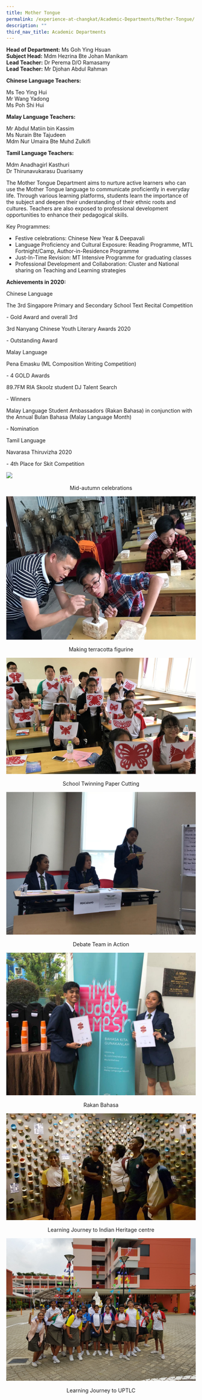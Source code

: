 ```yaml
---
title: Mother Tongue
permalink: /experience-at-changkat/Academic-Departments/Mother-Tongue/
description: ""
third_nav_title: Academic Departments
---
```

**Head of Department:** Ms Goh Ying Hsuan 
<br>
**Subject Head:** Mdm Hezrina Bte Johan Manikam  <br>
**Lead Teacher:** Dr Perema D/O Ramasamy
<br>
**Lead Teacher:** Mr Djohan Abdul Rahman  

  


**Chinese Language Teachers:**

 
Ms Teo Ying Hui<br>
Mr Wang Yadong  
Ms Poh Shi Hui

  

**Malay Language Teachers:**

Mr Abdul Matiin bin Kassim<br>
Ms Nurain Bte Tajudeen<br>
Mdm Nur Umaira Bte Muhd Zulkifi

  

**Tamil Language Teachers:**

Mdm Anadhagirl Kasthuri<br>
Dr Thirunavukarasu Duarisamy

  

The Mother Tongue Department aims to nurture active learners who can use the Mother Tongue language to communicate proficiently in everyday life. Through various learning platforms, students learn the importance of the subject and deepen their understanding of their ethnic roots and cultures. Teachers are also exposed to professional development opportunities to enhance their pedagogical skills.

  

Key Programmes:  
  

*   Festive celebrations: Chinese New Year & Deepavali 
*   Language Proficiency and Cultural Exposure: Reading Programme, MTL Fortnight/Camp, Author-in-Residence Programme 
*   Just-In-Time Revision: MT Intensive Programme for graduating classes 
*   Professional Development and Collaboration: Cluster and National sharing on Teaching and Learning strategies

  

**Achievements in 2020:**

Chinese Language

The 3rd Singapore Primary and Secondary School Text Recital Competition

\- Gold Award and overall 3rd

3rd Nanyang Chinese Youth Literary Awards 2020

\- Outstanding Award

  

Malay Language

Pena Emasku (ML Composition Writing Competition)

\- 4 GOLD Awards

89.7FM RIA Skoolz student DJ Talent Search

\- Winners

Malay Language Student Ambassadors (Rakan Bahasa) in conjunction with the Annual Bulan Bahasa (Malay Language Month)

\- Nomination

  

Tamil Language

Navarasa Thiruvizha 2020

\- 4th Place for Skit Competition

![](/images/Mid-autumn%20celebrations.jpeg)
<center>Mid-autumn celebrations</center>

![](/images/Making%20terracotta%20figurine.jpeg)
<center>Making terracotta figurine</center>

![](/images/School%20Twinning%20Paper%20Cutting.jpeg)
<center>School Twinning Paper Cutting</center>

![](/images/Debate%20Team%20in%20Action.jpeg)
<center>Debate Team in Action</center>

![](/images/Rakan%20Bahasa.jpeg)
<center>Rakan Bahasa</center>

![](/images/LJ%20to%20Indian%20Heritage%20centre.jpeg)
<center>Learning Journey to Indian Heritage centre</center>

![](/images/LJ%20to%20UPTLC.jpeg)
<center>Learning Journey to UPTLC</center>